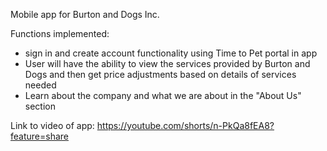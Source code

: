 Mobile app for Burton and Dogs Inc.

Functions implemented:
- sign in and create account functionality using Time to Pet portal in app
- User will have the ability to view the services provided by Burton and Dogs and then get price adjustments based on details of services needed
- Learn about the company and what we are about in the "About Us" section

Link to video of app: https://youtube.com/shorts/n-PkQa8fEA8?feature=share
